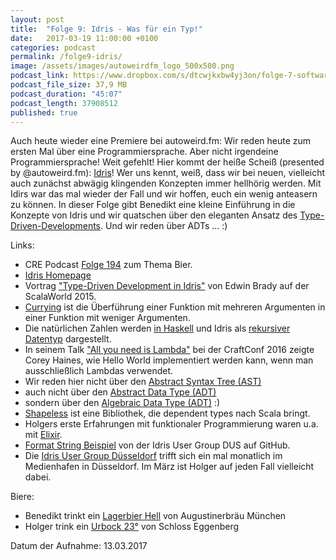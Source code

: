 ```yaml
---
layout: post
title:  "Folge 9: Idris - Was für ein Typ!"
date:   2017-03-19 11:00:00 +0100
categories: podcast
permalink: /folge9-idris/
image: /assets/images/autoweirdfm_logo_500x500.png
podcast_link: https://www.dropbox.com/s/dtcwjkxbw4yj3on/folge-7-software-craftsmanship.mp3
podcast_file_size: 37,9 MB
podcast_duration: "45:07"
podcast_length: 37908512
published: true
---
```


Auch heute wieder eine Premiere bei autoweird.fm: Wir reden heute zum ersten Mal über eine Programmiersprache. Aber nicht irgendeine Programmiersprache! Weit gefehlt! Hier kommt der heiße Scheiß (presented by @autoweird.fm): [Idris](https://www.idris-lang.org/)! Wer uns kennt, weiß, dass wir bei neuen, vielleicht auch zunächst abwägig klingenden Konzepten immer hellhörig werden. Mit Idirs war das mal wieder der Fall und wir hoffen, euch ein wenig anteasern zu können. In dieser Folge gibt Benedikt eine kleine Einführung in die Konzepte von Idris und wir quatschen über den eleganten Ansatz des [Type-Driven-Developments](https://www.idris-lang.org/STL2015/idris-stl.pdf). Und wir reden über ADTs ... :)

Links:

- CRE Podcast [Folge 194](https://cre.fm/cre194-bier) zum Thema Bier.
- [Idris Homepage](https://www.idris-lang.org/)
- Vortrag ["Type-Driven Development in Idris"](https://www.youtube.com/watch?v=X36ye-1x_HQ) von Edwin Brady auf der ScalaWorld 2015.
- [Currying](https://de.wikipedia.org/wiki/Currying) ist die Überführung einer Funktion mit mehreren Argumenten in einer Funktion mit weniger Argumenten.
- Die natürlichen Zahlen werden [in Haskell](https://hackage.haskell.org/package/data-type-0.1.0/docs/Data-Type-Nat.html) und Idris als [rekursiver Datentyp](https://en.wikipedia.org/wiki/Recursive_data_type#Theory) dargestellt.
- In seinem Talk ["All you need is Lambda"](https://craft-conf.com/2016/speaker/CoreyHaines) bei der CraftConf 2016 zeigte Corey Haines, wie Hello World implementiert werden kann, wenn man ausschließlich Lambdas verwendet.
- Wir reden hier nicht über den [Abstract Syntax Tree (AST)](https://de.wikipedia.org/wiki/Abstrakter_Syntaxbaum)
- auch nicht über den [Abstract Data Type (ADT)](https://en.wikipedia.org/wiki/Abstract_data_type)
- sondern über den [Algebraic Data Type (ADT)](https://en.wikipedia.org/wiki/Algebraic_data_type) :)
- [Shapeless](https://github.com/milessabin/shapeless) ist eine Bibliothek, die dependent types nach Scala bringt.
- Holgers erste Erfahrungen mit funktionaler Programmierung waren u.a. mit [Elixir](http://elixir-lang.org).
- [Format String Beispiel](https://github.com/janschultecom/idrisdus-2017-02-22/blob/master/format-1-solution.idr) von der Idris User Group DUS auf GitHub.
- Die [Idris User Group Düsseldorf](https://www.meetup.com/de-DE/Idris-User-Group-Dusseldorf/) trifft sich ein mal monatlich im Medienhafen in Düsseldorf. Im März ist Holger auf jeden Fall vielleicht dabei.

Biere:

- Benedikt trinkt ein [Lagerbier Hell](https://untappd.com/b/augustiner-brau-munchen-lagerbier-hell/9254) von Augustinerbräu München
- Holger trink ein [Urbock 23°](https://untappd.com/b/schloss-eggenberg-urbock-23/819) von Schloss Eggenberg

Datum der Aufnahme: 13.03.2017